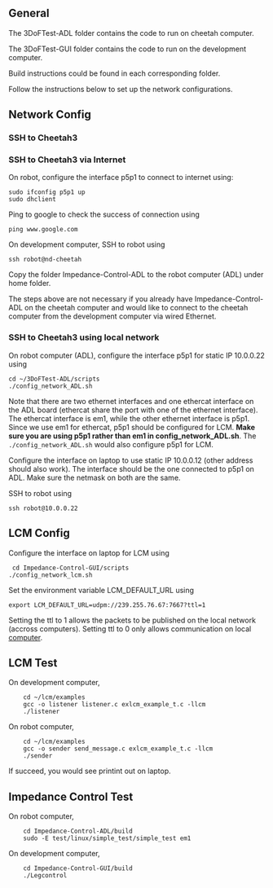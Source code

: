 ## General
The 3DoFTest-ADL folder contains the code to run on cheetah computer.

The 3DoFTest-GUI folder contains the code to run on the development computer.

Build instructions could be found in each corresponding folder.

Follow the instructions below to set up the network configurations.

## Network Config
### SSH to Cheetah3
### SSH to Cheetah3 via Internet

On robot, configure the interface p5p1 to connect to internet using:

    sudo ifconfig p5p1 up
    sudo dhclient

Ping to google to check the success of connection using

    ping www.google.com

On development computer, SSH to robot using

    ssh robot@nd-cheetah

Copy the folder Impedance-Control-ADL to the robot computer (ADL) under home folder.

The steps above are not necessary if you already have Impedance-Control-ADL on the cheetah computer and would like to connect to the cheetah computer from the development computer via wired Ethernet.

### SSH to Cheetah3 using local network
On robot computer (ADL), configure the interface p5p1 for static IP 10.0.0.22 using

    cd ~/3DoFTest-ADL/scripts
    ./config_network_ADL.sh

Note that there are two ethernet interfaces and one ethercat interface on the ADL board (ethercat share the port with one of the ethernet interface). The ethercat interface is em1, while the other ethernet interface is p5p1. Since we use em1 for ethercat, p5p1 should be configured for LCM. **Make sure you are using p5p1 rather than em1 in config_network_ADL.sh**. The `./config_network_ADL.sh` would also configure p5p1 for LCM.

Configure the interface on laptop to use static IP 10.0.0.12 (other address should also work). The interface should be the one connected to p5p1 on ADL. Make sure the netmask on both are the same.

SSH to robot using

    ssh robot@10.0.0.22

## LCM Config

Configure the interface on laptop for LCM using

     cd Impedance-Control-GUI/scripts
    ./config_network_lcm.sh

Set the environment variable LCM_DEFAULT_URL using

    export LCM_DEFAULT_URL=udpm://239.255.76.67:7667?ttl=1

Setting the ttl to 1 allows the packets to be published on the local network (accross computers). Setting ttl to 0 only allows communication on local [computer](https://lcm-proj.github.io/group__LcmC__lcm__t.html#gaf29963ef43edadf45296d5ad82c18d4b).

## LCM Test
On development computer, 
        
        cd ~/lcm/examples
        gcc -o listener listener.c exlcm_example_t.c -llcm
        ./listener

On robot computer,

        cd ~/lcm/examples
        gcc -o sender send_message.c exlcm_example_t.c -llcm
        ./sender

If succeed, you would see printint out on laptop.

## Impedance Control Test
On robot computer,
    
        cd Impedance-Control-ADL/build
        sudo -E test/linux/simple_test/simple_test em1

On development computer,

        cd Impedance-Control-GUI/build
        ./Legcontrol    


